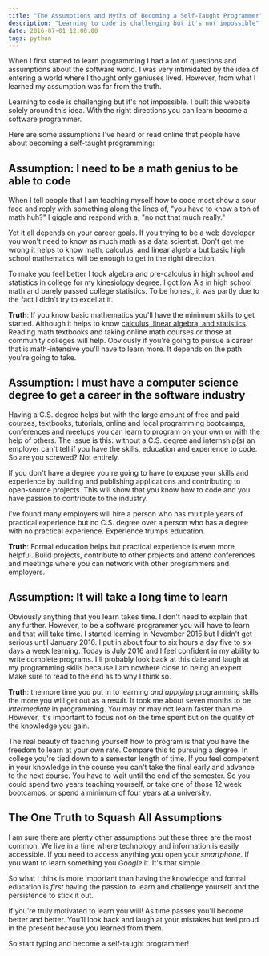 ```yaml
---
title: "The Assumptions and Myths of Becoming a Self-Taught Programmer"
description: "Learning to code is challenging but it's not impossible"
date: 2016-07-01 12:00:00
tags: python
---
```


When I first started to learn programming I had a lot of questions and assumptions about the software world. I was very intimidated by the idea of entering a world where I thought only geniuses lived. However, from what I learned my assumption was far from the truth.

Learning to code is challenging but it's not impossible. I built this website solely around this idea. With the right directions you can learn become a software programmer.

Here are some assumptions I've heard or read online that people have about becoming a self-taught programming:

## Assumption: I need to be a math genius to be able to code

When I tell people that I am teaching myself how to code most show a sour face and reply with something along the lines of, "you have to know a ton of math huh?" I giggle and respond with a, "no not that much really."

Yet it all depends on your career goals. If you trying to be a web developer you won't need to know as much math as a data scientist. Don't get me wrong it helps to know math, calculus, and linear algebra but basic high school mathematics will be enough to get in the right direction.

To make you feel better I took algebra and pre-calculus in high school and statistics in college for my kinesiology degree. I got low A's in high school math and barely passed college statistics. To be honest, it was partly due to the fact I didn't try to excel at it. 

**Truth**: If you know basic mathematics you'll have the minimum skills to get started. Although it helps to know <a href="/resources/#computer-science" target="_blank">calculus, linear algebra, and statistics</a>. Reading math textbooks and taking online math courses or those at community colleges will help. Obviously if you're going to pursue a career that is math-intensive you'll have to learn more. It depends on the path you're going to take.  

## Assumption: I must have a computer science degree to get a career in the software industry

Having a C.S. degree helps but with the large amount of free and paid courses, textbooks, tutorials, online and local programming bootcamps, conferences and meetups you can learn to program on your own or with the help of others. The issue is this: without a C.S. degree and internship(s) an employer can't tell if you have the skills, education and experience to code. So are you screwed? Not entirely.

If you don't have a degree you're going to have to expose your skills and experience by building and publishing applications and contributing to open-source projects. This will show that you know how to code and you have passion to contribute to the industry.

I've found many employers will hire a person who has multiple years of practical experience but no C.S. degree over a person who has a degree with no practical experience. Experience trumps education.

**Truth**: Formal education helps but practical experience is even more helpful. Build projects, contribute to other projects and attend conferences and meetings where you can network with other programmers and employers.

## Assumption: It will take a long time to learn

Obviously anything that you learn takes time. I don't need to explain that any further. However, to be a software programmer you will have to learn and that will take time. I started learning in November 2015 but I didn't get serious until January 2016. I put in about four to six hours a day five to six days a week learning. Today is July 2016 and I feel confident in my ability to write complete programs. I'll probably look back at this date and laugh at my programming skills because I am nowhere close to being an expert. Make sure to read to the end as to why I think so.

**Truth**: the more time you put in to learning *and applying* programming skills the more you will get out as a result. It took me about seven months to be *intermediate* in programming. You may or may not learn faster than me. However, it's important to focus not on the time spent but on the quality of the knowledge you gain.

The real beauty of teaching yourself how to program is that you have the freedom to learn at your own rate. Compare this to pursuing a degree. In college you're tied down to a semester length of time. If you feel competent in your knowledge in the course you can't take the final early and advance to the next course. You have to wait until the end of the semester. So you could spend two years teaching yourself, or take one of those 12 week bootcamps, or spend a minimum of four years at a university. 

## The One Truth to Squash All Assumptions

I am sure there are plenty other assumptions but these three are the most common. We live in a time where technology and information is easily accessible. If you need to access anything you open your *smartphone*. If you want to learn something you *Google* it. It's that simple. 

So what I think is more important than having the knowledge and formal education is *first* having the passion to learn and challenge yourself and the persistence to stick it out.

If you're truly motivated to learn you will! As time passes you'll become better and better. You'll look back and laugh at your mistakes but feel proud in the present because you learned from them. 

So start typing and become a self-taught programmer!
